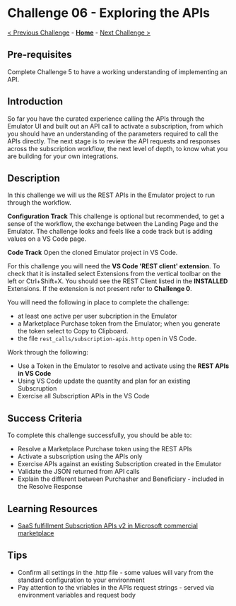 # Challenge 06 - Exploring the APIs

[< Previous Challenge](./Challenge-05.md) - **[Home](../README.md)** - [Next Challenge >](./Challenge-07.md)

## Pre-requisites 

Complete Challenge 5 to have a working understanding of implementing an API.

## Introduction

So far you have the curated experience calling the APIs through the Emulator UI and built out an API call to activate a subscription, from which you should have an understanding of the parameters required to call the APIs directly. The next stage is to review the API requests and responses across the subscription workflow, the next level of depth, to know what you are building for your own integrations. 

## Description
In this challenge we will us the REST APIs in the Emulator project to run through the workflow.

**Configuration Track**
This challenge is optional but recommended, to get a sense of the workflow, the exchange between the Landing Page and the Emulator. The challenge looks and feels like a code track but is adding values on a VS Code page.

**Code Track**
Open the cloned Emulator project in VS Code.

For this challenge you will need the **VS Code 'REST client' extension**. To check that it is installed select Extensions from the vertical toolbar on the left or Ctrl+Shift+X. 
You should see the REST Client listed in the **INSTALLED** Extensions. 
If the extension is not present refer to **Challenge 0**.

You will need the following in place to complete the challenge: 
- at least one active per user subcription in the Emulator
- a Marketplace Purchase token from the Emulator; when you generate the token select to Copy to Clipboard.
- the file `rest_calls/subscription-apis.http` open in VS Code.

Work through the following: 
- Use a Token in the Emulator to resolve and activate using the **REST APIs in VS Code**
- Using VS Code update the quantity and plan for an existing Subscruption
- Exercise all Subscription APIs in the VS Code 


## Success Criteria

To complete this challenge successfully, you should be able to:
- Resolve a Marketplace Purchase token using the REST APIs
- Activate a subscription using the APIs only
- Exercise APIs against an existing Subscription created in the Emulator
- Validate the JSON returned from API calls
- Explain the different between Purchasher and Beneficiary - included in the Resolve Response

## Learning Resources

- [SaaS fulfillment Subscription APIs v2 in Microsoft commercial marketplace](https://learn.microsoft.com/en-gb/partner-center/marketplace/partner-center-portal/pc-saas-fulfillment-subscription-api)


## Tips
- Confirm all settings in the .http file - some values will vary from the standard configuration to your environment
- Pay attention to the vriables in the APIs request strings - served via environment variables and request body